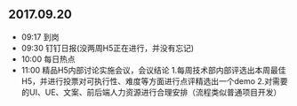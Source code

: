 ## 2017.09.20
* 09:17 到岗
* 09:30 钉钉日报(没两周H5正在进行，并没有忘记)
* 10:00 每日热点
* 11:00 精品H5内部讨论实施会议，会议结论
1.每周技术部内部评选出本周最佳H5，并进行投票对可执行性、难度等方面进行点评精选出一个demo
2.对需要的UI、UE、文案、前后端人力资源进行合理安排（流程类似普通项目开发）

